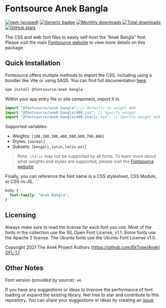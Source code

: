 # Fontsource Anek Bangla

[![npm (scoped)](https://img.shields.io/npm/v/@fontsource/anek-bangla?color=brightgreen)](https://www.npmjs.com/package/@fontsource/anek-bangla) [![Generic badge](https://img.shields.io/badge/fontsource-passing-brightgreen)](https://github.com/fontsource/fontsource) [![Monthly downloads](https://badgen.net/npm/dm/@fontsource/anek-bangla)](https://github.com/fontsource/fontsource) [![Total downloads](https://badgen.net/npm/dt/@fontsource/anek-bangla)](https://github.com/fontsource/fontsource) [![GitHub stars](https://img.shields.io/github/stars/fontsource/fontsource.svg?style=social&label=Star)](https://github.com/fontsource/fontsource/stargazers)

The CSS and web font files to easily self-host the “Anek Bangla” font. Please visit the main [Fontsource website](https://fontsource.org/fonts/anek-bangla) to view more details on this package.

## Quick Installation

Fontsource offers multiple methods to import the CSS, including using a bundler like Vite or using SASS. You can find full documentation [here](https://fontsource.org/docs/getting-started/introduction).

```javascript
npm install @fontsource/anek-bangla
```

Within your app entry file or site component, import it in.

```javascript
import "@fontsource/anek-bangla"; // Defaults to weight 400
import "@fontsource/anek-bangla/400.css"; // Specify weight
import "@fontsource/anek-bangla/400-italic.css"; // Specify weight and style
```

Supported variables:
- Weights: `[100,200,300,400,500,600,700,800]`
- Styles: `[normal]`
- Subsets: `[bengali,latin,latin-ext]`

> Note: `italic` may not be supported by all fonts. To learn more about what weights and styles are supported, please visit the [Fontsource website](https://fontsource.org/fonts/anek-bangla).

Finally, you can reference the font name in a CSS stylesheet, CSS Module, or CSS-in-JS.

```css
body {
  font-family: "Anek Bangla";
}
```

## Licensing
Always make sure to read the license for each font you use. Most of the fonts in the collection use the SIL Open Font License, v1.1. Some fonts use the Apache 2 license. The Ubuntu fonts use the Ubuntu Font License v1.0.

Copyright 2021 The Anek Project Authors (https://github.com/EkType/Anek)
[OFL-1.1](http://scripts.sil.org/OFL)

## Other Notes
Font version (provided by source): `v4`.

If you have any suggestions or ideas to improve the performance of font loading or expand the existing library, feel free to star and contribute to this repository. You can share your suggestions or ideas by creating an [issue](https://github.com/fontsource/fontsource/issues).